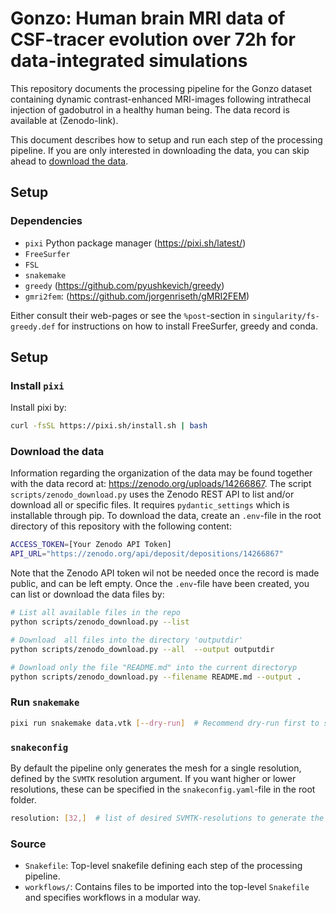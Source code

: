 # Gonzo: Human brain MRI data of CSF-tracer evolution over 72h for data-integrated simulations
This repository documents the processing pipeline for the Gonzo dataset containing dynamic contrast-enhanced MRI-images following intrathecal injection of gadobutrol in a healthy human being. 
The data record is available at (Zenodo-link). 

This document describes how to setup and run each step of the processing pipeline. If you are only interested in downloading the data, you can skip ahead to [download the data](#download-the-data).
## Setup
### Dependencies
- `pixi` Python package manager (https://pixi.sh/latest/)
- `FreeSurfer`
- `FSL`
- `snakemake`
- `greedy` (https://github.com/pyushkevich/greedy)
- `gmri2fem`: (https://github.com/jorgenriseth/gMRI2FEM)

Either consult their web-pages or see the `%post`-section in `singularity/fs-greedy.def` for instructions on how to install FreeSurfer, greedy and conda.

## Setup
### Install `pixi`
Install pixi by:
```bash
curl -fsSL https://pixi.sh/install.sh | bash
```

### Download the data
Information regarding the organization of the data may be found together with the data record at: https://zenodo.org/uploads/14266867.
The script `scripts/zenodo_download.py` uses the Zenodo REST API to list and/or download all or specific files.
It requires `pydantic_settings` which is installable through pip. 
To download the data, create an `.env`-file in the root directory of this repository with the following content:
```bash
ACCESS_TOKEN=[Your Zenodo API Token]
API_URL="https://zenodo.org/api/deposit/depositions/14266867"
```
Note that the Zenodo API token wil not be needed once the record is made public, and can be left empty.
Once the `.env`-file have been created, you can list or download the data files by: 
```bash
# List all available files in the repo
python scripts/zenodo_download.py --list 

# Download  all files into the directory 'outputdir'
python scripts/zenodo_download.py --all  --output outputdir

# Download only the file "README.md" into the current directoryp
python scripts/zenodo_download.py --filename README.md --output .
```

### Run `snakemake`

```bash
pixi run snakemake data.vtk [--dry-run]  # Recommend dry-run first to see the list of jobs needed to generate the files. The remove them to run the jobs.
```


### `snakeconfig`
By default the pipeline only generates the mesh for a single resolution, defined by the `SVMTK` resolution argument. If you want higher or lower resolutions, these can be specified in the `snakeconfig.yaml`-file in the root folder.
```bash
resolution: [32,]  # list of desired SVMTK-resolutions to generate the meshes for.
```

### Source
- `Snakefile`: Top-level snakefile defining each step of the processing pipeline. 
- `workflows/`: Contains files to be imported into the top-level `Snakefile` and specifies workflows in a modular way.

